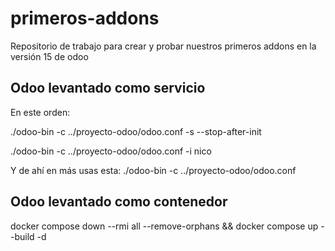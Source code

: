 # primeros-addons

Repositorio de trabajo para crear y probar nuestros primeros addons en la versión 15 de odoo

## Odoo levantado como servicio

En este orden:

./odoo-bin -c ../proyecto-odoo/odoo.conf -s --stop-after-init

./odoo-bin -c ../proyecto-odoo/odoo.conf -i nico

Y de ahí en más usas esta:
./odoo-bin -c ../proyecto-odoo/odoo.conf

## Odoo levantado como contenedor

docker compose down --rmi all --remove-orphans && docker compose up --build -d